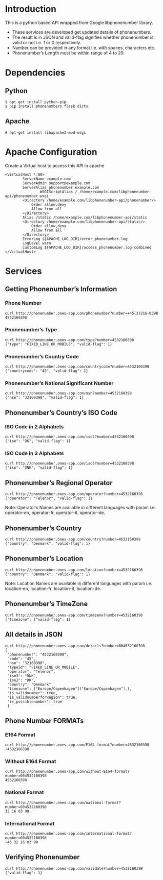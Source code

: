 # Introduction
This is a python based API wrapped from Google libphonenumber library.
* These services are developed get updated details of phonenumbers.
* The result is in JSON and valid-flag signifies whether phonenumber is valid or not i.e. 1 or 0 respectively.
* Number can be provided in any format i.e. with spaces, characters etc.
* Phonenumber’s Length must be within range of 4 to 20.

# Dependencies
## Python 
```
$ apt-get install python-pip
$ pip install phonenumbers flask dicts
```
## Apache
```
# apt-get install libapache2-mod-wsgi
```
# Apache Configuration
Create a Virtual host to access this API in apache
```
<VirtualHost *:80>
		ServerName example.com
		ServerAdmin support@example.com
		ServerAlias phonenumber.example.com
                WSGIScriptAlias / /home/example.com/libphonenumber-api/phonenumber.wsgi
		<Directory /home/example.com/libphonenumber-api/phonenumber/>
			Order allow,deny
			Allow from all
		</Directory>
		Alias /static /home/example.com/libphonenumber-api/static
		<Directory /home/example.com/libphonenumber-api/static/>
			Order allow,deny
			Allow from all
		</Directory>
		ErrorLog ${APACHE_LOG_DIR}/error_phonenumber.log
		LogLevel warn
		CustomLog ${APACHE_LOG_DIR}/access_phonenumber.log combined
</VirtualHost>
```
# Services

## Getting Phonenumber’s Information
### Phone Number
```
curl http://phonenumber.ones-app.com/phonenumber?number=+45(3)216-0398
4532160398
```
### Phonenumber’s Type
```
curl http://phonenumber.ones-app.com/type?number=4532160398
{"type": "FIXED_LINE_OR_MOBILE", "valid-flag": 1}
```
### Phonenumber’s Country Code
```
curl http://phonenumber.ones-app.com/countrycode?number=4532160398
{"countrycode": "45", "valid-flag": 1}
```
### Phonenumber’s National Significant Number
```
curl http://phonenumber.ones-app.com/nsn?number=4532160398
{"nsn": "32160398", "valid-flag": 1}
```
## Phonenumber’s Country’s ISO Code

### ISO Code in 2 Alphabets
```
curl http://phonenumber.ones-app.com/iso2?number=4532160398
{"iso": "DK", "valid-flag": 1}
```
### ISO Code in 3 Alphabets
```
curl http://phonenumber.ones-app.com/iso3?number=4532160398
{"iso": "DNK", "valid-flag": 1}
```

## Phonenumber’s Regional Operator
```
curl http://phonenumber.ones-app.com/operator?number=4532160398
{"operator": "Telenor", "valid-flag": 1}
```
Note: Operator’s Names are available in different languages with param i.e. operator-en, operator-fr, operator-it, operator-de.

## Phonenumber’s Country
```
curl http://phonenumber.ones-app.com/country?number=4532160398
{"country": "Denmark", "valid-flag": 1}
```
## Phonenumber’s Location
```
curl http://phonenumber.ones-app.com/location?number=4532160398
{"country": "Denmark", "valid-flag": 1}
```
Note: Location Names are available in different languages with param i.e. location-en, location-fr, location-it, location-de.

## Phonenumber’s TimeZone
```
curl http://phonenumber.ones-app.com/timezone?number=4532160398
{"timezone": ["valid-flag": 1}
```
## All details in JSON
```
curl http://phonenumber.ones-app.com/details?number=004532160398
{
 "phonenumber": "4532160398",
 "code": "45",
 "nsn": "32160398",
 "typeid": "FIXED_LINE_OR_MOBILE",
 "operator": "Telenor",
 "iso3": "DNK",
 "iso2": "DK",
 "country": "Denmark",
 "timezone": ["Europe/Copenhagen"]("Europe/Copenhagen"],),
 "is_validnumber": true,
 "is_validnumberforRegion": true,
 "is_possiblenumber": true
 }
```
## Phone Number FORMATs
### E164 Format
```
curl http://phonenumber.ones-app.com/E164-format?number=4532160398
+4532160398
```
### Without E164 Format
```
curl http://phonenumber.ones-app.com/without-E164-format?number=004532160398
4532160398
```
### National Format
```
curl http://phonenumber.ones-app.com/national-format?number=004532160398
32 16 03 98
```
### International Format
```
curl http://phonenumber.ones-app.com/international-format?number=004532160398
+45 32 16 03 98
```
## Verifying Phonenumber
```
curl http://phonenumber.ones-app.com/validate?number=4532160398
{"valid-flag": 1}
```
